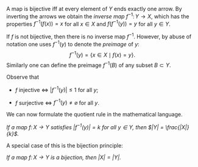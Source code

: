 A map is bijective iff at every element of $Y$ ends exactly one arrow.
By inverting the arrows we obtain the *inverse map*
$f^{-1} \colon Y \to X$, which has the properties $f^{-1}(f(x)) = x$ for
all $x \in X$ and $f(f^{-1}(y)) = y$ for all $y \in Y$.

If $f$ is not bijective, then there is no inverse map $f^{-1}$. However,
by abuse of notation one uses $f^{-1}(y)$ to denote the *preimage* of
$y$: $$f^{-1}(y) = \{x \in X \mid f(x) = y\}.$$ Similarly one can define
the preimage $f^{-1}(B)$ of any subset $B \subset Y$.

Observe that

-   $f$ injective $\Leftrightarrow$ $|f^{-1}(y)| \le 1$ for all $y$;

-   $f$ surjective $\Leftrightarrow$ $f^{-1}(y) \ne \varnothing$ for all
    $y$.

We can now formulate the quotient rule in the mathematical language.

*If a map $f \colon X \to Y$ satisfies $|f^{-1}(y)| = k$ for all
$y \in Y$, then $|Y| = \frac{|X|}{k}$.*

A special case of this is the bijection principle:

*If a map $f \colon X \to Y$ is a bijection, then $|X| = |Y|$.*

